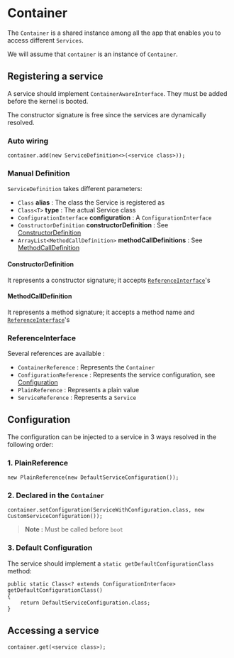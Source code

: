 # Container

The `Container` is a shared instance among all the app that enables you to access different `Services`.

We will assume that `container` is an instance of `Container`.

## Registering a service

A service should implement `ContainerAwareInterface`. They must be added before the kernel is booted.

The constructor signature is free since the services are dynamically resolved.

### Auto wiring

    container.add(new ServiceDefinition<>(<service class>));    

### Manual Definition

`ServiceDefinition` takes different parameters:

- `Class` **alias** : The class the Service is registered as
- `Class<T>` **type** : The actual Service class
- `ConfigurationInterface` **configuration** : A `ConfigurationInterface`
- `ConstructorDefinition` **constructorDefinition** : See [ConstructorDefinition](#constructordefinition)
- `ArrayList<MethodCallDefinition>` **methodCallDefinitions** : See [MethodCallDefinition](#methodCallDefinition)

#### ConstructorDefinition

It represents a constructor signature; it accepts [`ReferenceInterface`](#referenceinterface)'s

#### MethodCallDefinition

It represents a method signature; it accepts a method name and [`ReferenceInterface`](#referenceinterface)'s

### ReferenceInterface

Several references are available :

- `ContainerReference` : Represents the `Container`
- `ConfigurationReference` : Represents the service configuration, see [Configuration](#configuration)
- `PlainReference` : Represents a plain value
- `ServiceReference` : Represents a `Service`

## Configuration

The configuration can be injected to a service in 3 ways resolved in the following order:

### 1. PlainReference

    new PlainReference(new DefaultServiceConfiguration());

### 2. Declared in the `Container`

    container.setConfiguration(ServiceWithConfiguration.class, new CustomServiceConfiguration());

> **Note :** Must be called before `boot`

### 3. Default Configuration
    
The service should implement a `static getDefaultConfigurationClass` method:

    public static Class<? extends ConfigurationInterface> getDefaultConfigurationClass()
    {
        return DefaultServiceConfiguration.class;
    }

## Accessing a service

    container.get(<service class>);
